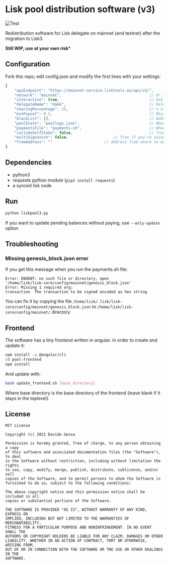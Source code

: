 # Lisk pool distribution software (v3)

![Test](https://github.com/dakk/lisk-pool3/actions/workflows/python-app.yml/badge.svg)


Redistribution software for Lisk delegate on mainnet (and testnet) after the migration to Lisk3. 

**Still WIP, use at your own risk***


## Configuration
Fork this repo; edit config.json and modify the first lines with your settings:

```js
{
	"apiEndpoint": "https://mainnet-service.lisktools.eu/api/v2/",   		// Node uri
	"network": "mainnet",									    // Or testnet
	"interactive": true,                                        // Ask for confirmation
	"delegateName": "dakk",                                     // Delegate name      
	"sharingPercentage": 15,                                    // % of sharing
	"minPayout": 0.1,                                           // Minimum payout
	"blackList": [],                                            // Addresses to skip
	"poolState": "poollogs.json",                               // Where to save pool state
	"paymentsFile": "payments.sh",                              // Where to save payments commands
	"includeSelfStake": false,                                  // True if we want to include selfstake in distribution calculations
	"multiSignature": false,				    // True if you're using a multisig account
	"fromAddress": ""					    // Address from where to make the payments. Remove if the payments will be made from the delegate's address
}
```

## Dependencies

- python3
- requests python module (```pip3 install requests```)
- a synced lisk node

## Run

```bash
python liskpool3.py
```

If you want to update pending balances without paying, use ```--only-update``` option


## Troubleshooting

### Missing genesis_block.json error

If you get this message when you run the payments.sh file:

```
Error: ENOENT: no such file or directory, open 
'/home/lisk/lisk-core/config/mainnet/genesis_block.json'
Error: Missing 1 required arg:
transaction  The transaction to be signed encoded as hex string
```

You can fix it by copying the file ```/home/lisk/.lisk/lisk-core/config/mainnet/genesis_block.json```
to ```/home/lisk/lisk-core/config/mainnet/``` directory

## Frontend

The software has a tiny frontend written in angular. In order to create and update it:

```bash
npm install -g @angular/cli
cd pool-frontend
npm install
```

And update with:

```bash
bash update_frontend.sh [base_directory]
```

Where base directory is the base directory of the frontend (leave blank if it stays in the toplevel).


## License

```
MIT License

Copyright (c) 2021 Davide Gessa

Permission is hereby granted, free of charge, to any person obtaining a copy
of this software and associated documentation files (the "Software"), to deal
in the Software without restriction, including without limitation the rights
to use, copy, modify, merge, publish, distribute, sublicense, and/or sell
copies of the Software, and to permit persons to whom the Software is
furnished to do so, subject to the following conditions:

The above copyright notice and this permission notice shall be included in all
copies or substantial portions of the Software.

THE SOFTWARE IS PROVIDED "AS IS", WITHOUT WARRANTY OF ANY KIND, EXPRESS OR
IMPLIED, INCLUDING BUT NOT LIMITED TO THE WARRANTIES OF MERCHANTABILITY,
FITNESS FOR A PARTICULAR PURPOSE AND NONINFRINGEMENT. IN NO EVENT SHALL THE
AUTHORS OR COPYRIGHT HOLDERS BE LIABLE FOR ANY CLAIM, DAMAGES OR OTHER
LIABILITY, WHETHER IN AN ACTION OF CONTRACT, TORT OR OTHERWISE, ARISING FROM,
OUT OF OR IN CONNECTION WITH THE SOFTWARE OR THE USE OR OTHER DEALINGS IN THE
SOFTWARE.
```

